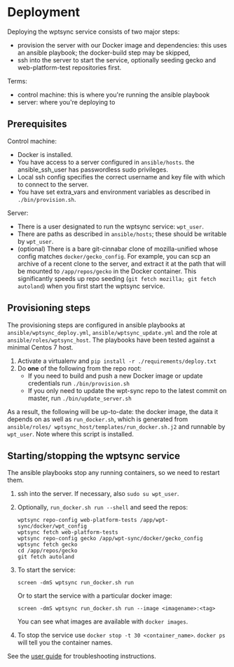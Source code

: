 # Deployment

Deploying the wptsync service consists of two major steps:

*   provision the server with our Docker image and dependencies: this uses an 
    ansible playbook; the docker-build step may be skipped,
*   ssh into the server to start the service, optionally seeding gecko and
    web-platform-test repositories first.

Terms:

*   control machine: this is where you're running the ansible playbook
*   server: where you're deploying to

## Prerequisites

Control machine:

*   Docker is installed.
*   You have access to a server configured in `ansible/hosts`.
    the ansible_ssh_user has passwordless sudo privileges.
*   Local ssh config specifies the correct username and key file with
    which to connect to the server.
*   You have set extra_vars and environment variables as described in 
    `./bin/provision.sh`.

Server:

*   There is a user designated to run the wptsync service: `wpt_user`.
*   There are paths as described in `ansible/hosts`; these should be
    writable by `wpt_user`.
*   (optional) There is a bare git-cinnabar clone of mozilla-unified whose
    config matches `docker/gecko_config`. For example, you can scp an
    archive of a recent clone to the server, and extract it at the path that will be mounted to `/app/repos/gecko` in the Docker container. 
    This significantly speeds up repo seeding (`git fetch mozilla; git fetch autoland`) when you first start the wptsync service.


## Provisioning steps

The provisioning steps are configured in ansible playbooks at 
`ansible/wptsync_deploy.yml`, `ansible/wptsync_update.yml` and the role at 
`ansible/roles/wptsync_host`. The playbooks have been tested against a minimal 
Centos 7 host.

1.  Activate a virtualenv and `pip install -r ./requirements/deploy.txt`
2.  Do __one__ of the following from the repo root:
    *   If you need to build and push a new Docker image or update credentials 
        run `./bin/provision.sh`
    *   If you only need to update the wpt-sync repo to the latest commit on
        master, run `./bin/update_server.sh`

As a result, the following will be up-to-date: the docker image, the data it
depends on as well as `run_docker.sh`, which is generated from `ansible/roles/
wptsync_host/templates/run_docker.sh.j2` and runnable by `wpt_user`. Note 
where this script is installed.

## Starting/stopping the wptsync service

The ansible playbooks stop any running containers, so we need to restart them.

1.  ssh into the server. If necessary, also `sudo su wpt_user`.
2.  Optionally, `run_docker.sh run --shell` and seed the repos:

    ```
    wptsync repo-config web-platform-tests /app/wpt-sync/docker/wpt_config
    wptsync fetch web-platform-tests
    wptsync repo-config gecko /app/wpt-sync/docker/gecko_config
    wptsync fetch gecko
    cd /app/repos/gecko
    git fetch autoland
    ```

3.  To start the service: 

    ```
    screen -dmS wptsync run_docker.sh run
    ```

    Or to start the service with a particular docker image:

    ```
    screen -dmS wptsync run_docker.sh run --image <imagename>:<tag>
    ```

    You can see what images are available with `docker images`.

4. To stop the service use `docker stop -t 30 <container_name>`. `docker ps` will tell you the container names.

See the [user guide](./user-guide.md) for troubleshooting instructions. 
